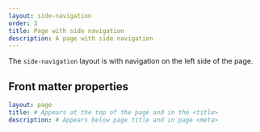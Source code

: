 ```yaml
---
layout: side-navigation
order: 3
title: Page with side navigation
description: A page with side navigation
---
```

The `side-navigation` layout is with navigation on the left side of the page.

## Front matter properties

```yaml
layout: page
title: # Appears at the top of the page and in the <title>
description: # Appears below page title and in page <meta>
```
